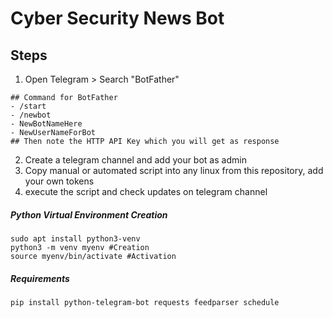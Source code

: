 # Cyber Security News Bot

## Steps
1. Open Telegram > Search "BotFather"
```
## Command for BotFather
- /start
- /newbot
- NewBotNameHere
- NewUserNameForBot
## Then note the HTTP API Key which you will get as response
```
2. Create a telegram channel and add your bot as admin
3. Copy manual or automated script into any linux from this repository, add your own tokens
4. execute the script and check updates on telegram channel

##### Python Virtual Environment Creation
```
sudo apt install python3-venv
python3 -m venv myenv #Creation
source myenv/bin/activate #Activation
```
##### Requirements
```
pip install python-telegram-bot requests feedparser schedule
```
